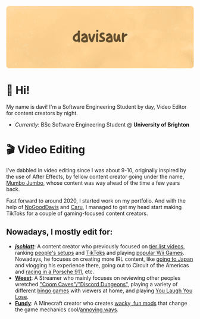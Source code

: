 ![davisaur GitHub Banner](/assets/banner.png)

# 👋 Hi!
My name is davi! 
I'm a Software Engineering Student by day, Video Editor for content creators by night.

* *Currently*: BSc Software Engineering Student @ **University of Brighton**

# 🎬 Video Editing

I've dabbled in video editing since I was about 9-10, originally inspired by the use of After Effects, by fellow content creator going under the name, [Mumbo Jumbo](http://youtube.com/@MumboJumbo), whose content was way ahead of the time a few years back. 

Fast forward to around 2020, I started work on my portfolio. And with the help of [NoGoodDavis](http://twitter.com/NoGoodDavis) and [Caru](http://twitter.com/caru), I managed to get my head start making TikToks for a couple of gaming-focused content creators.

## Nowadays, I mostly edit for:
* _**[jschlatt](http://youtube.com/c/jschlattLive/)**_: A content creator who previously focused on [tier list videos](https://www.youtube.com/watch?v=qxI-Ob8lpLE), ranking [people's setups](https://www.youtube.com/watch?v=NIjH5DaySuo) and [TikToks](https://www.youtube.com/watch?v=RQ7bV8SCgqc) and playing [popular Wii Games](https://www.youtube.com/watch?v=ToD4O8Mv83o). Nowadays, he focuses on creating more IRL content, like [going to Japan](https://www.youtube.com/watch?v=DTDimRi2_TQ) and vlogging his experience there, going out to Circuit of the Americas and [racing in a Porsche 911](https://www.youtube.com/watch?v=IHtCHFqTQTY), etc.
* **[Weest](http://youtube.com/c/Weest/)**: A Streamer who mainly focuses on reviewing other peoples wretched ["Coom Caves"/"Discord Dungeons"](https://www.youtube.com/watch?v=nX4AlI4ZXgM), playing a variety of different [bingo games](https://www.youtube.com/watch?v=lLbDOfDv7Bs) with viewers at home, and playing [You Laugh You Lose](https://www.youtube.com/watch?v=BJ7Zug37jOY).
* **[Fundy](http://youtube.com/c/Fundy/)**: A Minecraft creator who creates [wacky, fun mods](https://www.youtube.com/watch?v=shRrnUQyE54) that change the game mechanics cool/[annoying ways](https://www.youtube.com/watch?v=FLYglW2wOQw).


